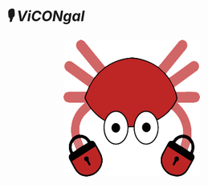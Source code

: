 # ***🎙️ ViCONgal***

<p align="center">
	<img src="Presentation/Images/Illustrations/Logo_ViCONgal_Old.png">
</p>
